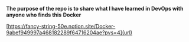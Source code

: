 **The purpose of the repo is to share what I have learned in DevOps with anyone who finds this**
**Docker**

[https://fancy-string-50e.notion.site/Docker-9abef949997a468182289f64716204ae?pvs=4](url)
